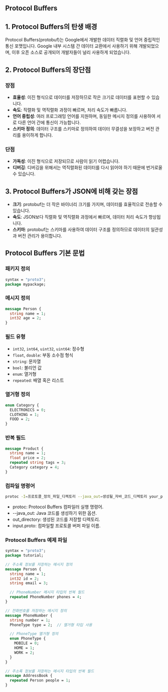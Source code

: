 ## Protocol Buffers

## 1. Protocol Buffers의 탄생 배경
Protocol Buffers(protobuf)는 Google에서 개발한 데이터 직렬화 및 언어 중립적인 통신 포맷입니다. Google 내부 시스템 간 데이터 교환에서 사용하기 위해 개발되었으며, 이후 오픈 소스로 공개되어 개발자들이 널리 사용하게 되었습니다.

## 2. Protocol Buffers의 장단점
### 장점
- **효율성**: 이진 형식으로 데이터를 저장하므로 작은 크기로 데이터를 표현할 수 있습니다.
- **속도**: 직렬화 및 역직렬화 과정이 빠르며, 처리 속도가 빠릅니다.
- **언어 중립성**: 여러 프로그래밍 언어를 지원하며, 동일한 메시지 정의를 사용하여 서로 다른 언어 간에 통신이 가능합니다.
- **스키마 정의**: 데이터 구조를 스키마로 정의하여 데이터 무결성을 보장하고 버전 관리를 용이하게 합니다.

### 단점
- **가독성**: 이진 형식으로 저장되므로 사람이 읽기 어렵습니다.
- **디버깅**: 디버깅을 위해서는 역직렬화된 데이터를 다시 읽어야 하기 때문에 번거로울 수 있습니다.

## 3. Protocol Buffers가 JSON에 비해 갖는 장점
- **크기**: protobuf는 더 작은 바이너리 크기를 가지며, 데이터를 효율적으로 전송할 수 있습니다.
- **속도**: JSON보다 직렬화 및 역직렬화 과정에서 빠르며, 데이터 처리 속도가 향상됩니다.
- **스키마**: protobuf는 스키마를 사용하여 데이터 구조를 정의하므로 데이터의 일관성과 버전 관리가 용이합니다.

## Protocol Buffers 기본 문법

### 패키지 정의
```protobuf
syntax = "proto3";
package mypackage;
```

### 메시지 정의
```protobuf
message Person {
  string name = 1;
  int32 age = 2;
}
```

### 필드 유형
- `int32`, `int64`, `uint32`, `uint64`: 정수형
- `float`, `double`: 부동 소수점 형식
- `string`: 문자열
- `bool`: 불리언 값
- `enum`: 열거형
- `repeated`: 배열 혹은 리스트

### 열거형 정의
```protobuf
enum Category {
  ELECTRONICS = 0;
  CLOTHING = 1;
  FOOD = 2;
}
```

### 반복 필드
```protobuf
message Product {
  string name = 1;
  float price = 2;
  repeated string tags = 3;
  Category category = 4;
}
```

### 컴파일 명령어
```sh
protoc -I=프로토콜_정의_파일_디렉토리 --java_out=생성될_자바_코드_디렉토리 your_proto_file.proto
```
- protoc: Protocol Buffers 컴파일러 실행 명령어.
- --java_out: Java 코드를 생성하기 위한 옵션.
- out_directory: 생성된 코드를 저장할 디렉토리.
- input.proto: 컴파일할 프로토콜 버퍼 파일 이름.



### Protocol Buffers 예제 파일

```protobuf
syntax = "proto3";
package tutorial;

// 주소록 정보를 저장하는 메시지 정의
message Person {
  string name = 1;
  int32 id = 2;
  string email = 3;

  // PhoneNumber 메시지 타입의 반복 필드
  repeated PhoneNumber phones = 4;
}

// 전화번호를 저장하는 메시지 정의
message PhoneNumber {
  string number = 1;
  PhoneType type = 2;  // 열거형 타입 사용

  // PhoneType 열거형 정의
  enum PhoneType {
    MOBILE = 0;
    HOME = 1;
    WORK = 2;
  }
}

// 주소록 정보를 저장하는 메시지 타입의 반복 필드
message AddressBook {
  repeated Person people = 1;
}
